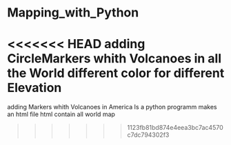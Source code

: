 # Mapping_with_Python
<<<<<<< HEAD
adding CircleMarkers whith Volcanoes in all the World
different color for different Elevation
=======
adding Markers whith Volcanoes in America
Is a python programm makes an html file 
html contain all world map

>>>>>>> 1123fb81bd874e4eea3bc7ac4570c7dc794302f3
